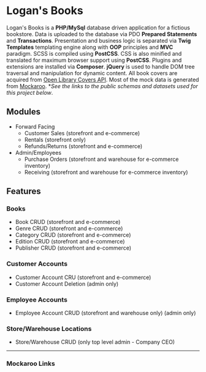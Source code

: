 # Logan's Books
Logan's Books is a **PHP/MySql** database driven application for a fictious bookstore. Data is uploaded to the database via PDO **Prepared Statements** and **Transactions**. Presentation and business logic is separated via **Twig Templates** templating engine along with **OOP** principles and **MVC** paradigm. SCSS is compiled using **PostCSS**. CSS is also minified and translated for maximum browser support using **PostCSS**. Plugins and extensions are installed via **Composer**. **jQuery** is used to handle DOM tree traversal and manipulation for dynamic content. All book covers are acquired from [Open Library Covers API](https://openlibrary.org/dev/docs/api/covers "Open Library Covers API"). Most of the mock data is generated from [Mockaroo](https://www.mockaroo.com/ "Generate Test Data Fast"). **See the links to the public schemas and datasets used for this project below*. 
## Modules 
- Forward Facing
  - Customer Sales (storefront and e-commerce)
  - Rentals (storefront only)
  - Refunds/Returns (storefront and e-commerce)
- Admin/Employees
  - Purchase Orders (storefront and warehouse for e-commerce inventory) 
  - Receiving (storefront and warehouse for e-commerce inventory)
## Features
### Books 
- Book CRUD (storefront and e-commerce)
- Genre CRUD (storefront and e-commerce)
- Category CRUD (storefront and e-commerce)
- Edition CRUD (storefront and e-commerce) 
- Publisher CRUD (storefront and e-commerce)
### Customer Accounts
- Customer Account CRU (storefront and e-commerce)
- Customer Account Deletion (admin only)
### Employee Accounts
- Employee Account CRUD (storefront and warehouse only) (admin only)
### Store/Warehouse Locations
- Store/Warehouse CRUD (only top level admin - Company CEO)
---
### Mockaroo Links
